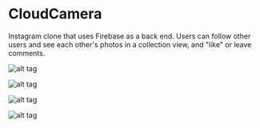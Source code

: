 # CloudCamera

Instagram clone that uses Firebase as a back end. Users can follow other users and see each other's photos in a collection view, and "like" or leave comments.


![alt tag](http://i.imgur.com/RDUZYvE.png)

![alt tag](http://i.imgur.com/ZkVX3wc.png)

![alt tag](http://i.imgur.com/dxEdAIV.png)

![alt tag](http://i.imgur.com/mOuUSyZ.png)

